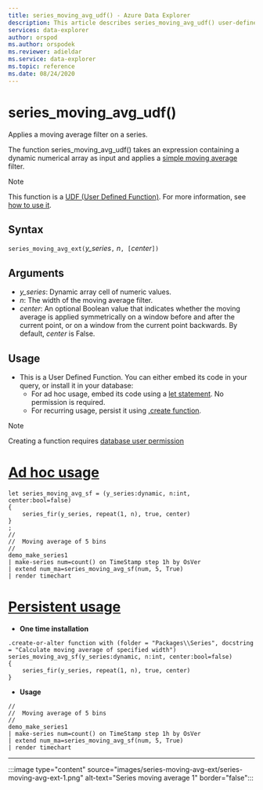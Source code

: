 ```yaml
---
title: series_moving_avg_udf() - Azure Data Explorer
description: This article describes series_moving_avg_udf() user-defined function in Azure Data Explorer.
services: data-explorer
author: orspod
ms.author: orspodek
ms.reviewer: adieldar
ms.service: data-explorer
ms.topic: reference
ms.date: 08/24/2020
---
```

# series_moving_avg_udf()

Applies a moving average filter on a series.

The function series_moving_avg_udf() takes an expression containing a dynamic numerical array as input and applies a [simple moving average](https://en.wikipedia.org/wiki/Moving_average#Simple_moving_average) filter.

> [!NOTE]
> This function is a [UDF (User Defined Function)](../../query/functions/user-defined-functions.md). For more information, see [how to use it](#usage).

## Syntax

`series_moving_avg_ext(`*y_series*`,` *n*`, [`*center*`])`
  
## Arguments

* *y_series*: Dynamic array cell of numeric values.
* *n*: The width of the moving average filter.
* *center*: An optional Boolean value that indicates whether the moving average is applied symmetrically on a window before and after the current point, or on a window from the current point backwards. By default, *center* is False.

## Usage

* This is a User Defined Function. You can either embed its code in your query, or install it in your database:
    * For ad hoc usage, embed its code using a [let statement](../../query/letstatement.md). No permission is required.
    * For recurring usage, persist it using [.create function](../../management/create-function.md). 
> [!NOTE]
> Creating a function requires [database user permission](../../management/access-control/role-based-authorization.md)

# [Ad hoc usage](#tab/adhoc)

<!-- csl: https://help.kusto.windows.net:443/Samples -->
```kusto
let series_moving_avg_sf = (y_series:dynamic, n:int, center:bool=false)
{
    series_fir(y_series, repeat(1, n), true, center)
}
;
//
//  Moving average of 5 bins
//
demo_make_series1
| make-series num=count() on TimeStamp step 1h by OsVer
| extend num_ma=series_moving_avg_sf(num, 5, True)
| render timechart 
```

# [Persistent usage](#tab/persistent)

* **One time installation**
<!-- csl: https://help.kusto.windows.net:443/Samples -->
```kusto
.create-or-alter function with (folder = "Packages\\Series", docstring = "Calculate moving average of specified width")
series_moving_avg_sf(y_series:dynamic, n:int, center:bool=false)
{
    series_fir(y_series, repeat(1, n), true, center)
}
```

* **Usage**
<!-- csl: https://help.kusto.windows.net:443/Samples -->
```kusto
//
//  Moving average of 5 bins
//
demo_make_series1
| make-series num=count() on TimeStamp step 1h by OsVer
| extend num_ma=series_moving_avg_sf(num, 5, True)
| render timechart 
```

---

:::image type="content" source="images/series-moving-avg-ext/series-moving-avg-ext-1.png" alt-text="Series moving average 1" border="false":::
